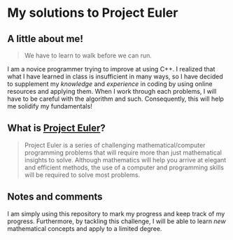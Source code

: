 # My solutions to Project Euler
## A little about me!
> We have to learn to walk before we can run.

I am a novice programmer trying to improve at using C++. I realized that what I have learned in class is insufficient in many ways, so I have decided to supplement my *knowledge* and *experience* in coding by using online resources and applying them. When I work through each problems, I will have to be careful with the algorithm and such. Consequently, this will help me solidify my fundamentals!
## What is [Project Euler](https://projecteuler.net/)?
> Project Euler is a series of challenging mathematical/computer programming problems that will require more than just mathematical insights to solve. Although mathematics will help you arrive at elegant and efficient methods, the use of a computer and programming skills will be required to solve most problems.
## Notes and comments
I am simply using this repository to mark my progress and keep track of my progress. Furthermore, by tackling this challenge, I will be able to learn *new* mathematical concepts and apply to a limited degree.
